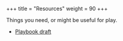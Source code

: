 +++
title = "Resources"
weight = 90
+++

Things you need, or might be useful for play.

<!--more-->

- [Playbook draft](/files/playbook-draft.pdf)
